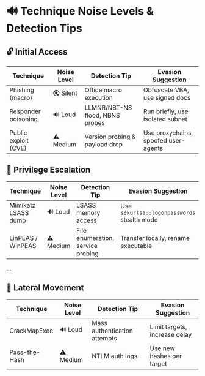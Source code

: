 # 🔊 Technique Noise Levels & Detection Tips

## 🔓 Initial Access

| Technique            | Noise Level | Detection Tip                            | Evasion Suggestion                      |
|----------------------|-------------|------------------------------------------|-----------------------------------------|
| Phishing (macro)     | 🔇 Silent    | Office macro execution                   | Obfuscate VBA, use signed docs          |
| Responder poisoning  | 🔊 Loud      | LLMNR/NBT-NS flood, NBNS probes          | Run briefly, use isolated subnet        |
| Public exploit (CVE) | ⚠️ Medium   | Version probing & payload drop           | Use proxychains, spoofed user-agents    |

## 🔼 Privilege Escalation

| Technique             | Noise Level | Detection Tip                            | Evasion Suggestion                      |
|-----------------------|-------------|------------------------------------------|-----------------------------------------|
| Mimikatz LSASS dump   | 🔊 Loud      | LSASS memory access                      | Use `sekurlsa::logonpasswords` stealth mode |
| LinPEAS / WinPEAS     | ⚠️ Medium   | File enumeration, service probing        | Transfer locally, rename executable     |

...

## 🔁 Lateral Movement

| Technique             | Noise Level | Detection Tip                            | Evasion Suggestion                      |
|-----------------------|-------------|------------------------------------------|-----------------------------------------|
| CrackMapExec          | 🔊 Loud      | Mass authentication attempts             | Limit targets, increase delay           |
| Pass-the-Hash         | ⚠️ Medium   | NTLM auth logs                           | Use new hashes per target               |
